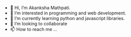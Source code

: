 - 👋 Hi, I’m Akanksha Mathpati.
- 👀 I’m interested in programming and web development.
- 🌱 I’m currently learning python and javascript libraries.
- 💞️ I’m looking to collaborate 
- 📫 How to reach me ...

<!---
amathpati/amathpati is a ✨ special ✨ repository because its `README.md` (this file) appears on your GitHub profile.
You can click the Preview link to take a look at your changes.
--->
